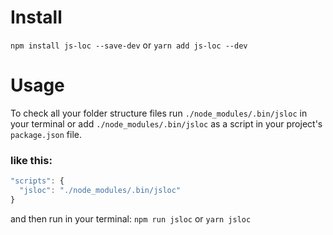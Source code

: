 # Install
`npm install js-loc --save-dev`
or
`yarn add js-loc --dev`

# Usage
To check all your folder structure files
run `./node_modules/.bin/jsloc` in your terminal
or add `./node_modules/.bin/jsloc` as a script in your project's `package.json` file.

### like this:
```javascript
"scripts": {
  "jsloc": "./node_modules/.bin/jsloc"
}
```

and then run in your terminal:
`npm run jsloc`
or
`yarn jsloc`